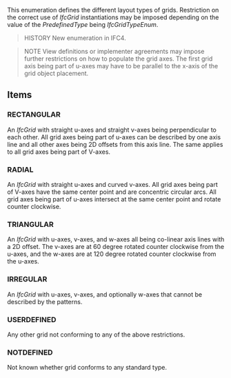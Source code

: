 This enumeration defines the different layout types of grids. Restriction on the correct use of _IfcGrid_ instantiations may be imposed depending on the value of the _PredefinedType_ being _IfcGridTypeEnum_.

<!-- end of short definition -->


> HISTORY New enumeration in IFC4.

> NOTE View definitions or implementer agreements may impose further restrictions on how to populate the grid axes. The first grid axis being part of u-axes may have to be parallel to the x-axis of the grid object placement.

## Items

### RECTANGULAR
An _IfcGrid_ with straight u-axes and straight v-axes being perpendicular to each other. All grid axes being part of u-axes can be described by one axis line and all other axes being 2D offsets from this axis line. The same applies to all grid axes being part of V-axes.

### RADIAL
An _IfcGrid_ with straight u-axes and curved v-axes. All grid axes being part of V-axes have the same center point and are concentric circular arcs. All grid axes being part of u-axes intersect at the same center point and rotate counter clockwise.

### TRIANGULAR
An _IfcGrid_ with u-axes, v-axes, and w-axes all being co-linear axis lines with a 2D offset. The v-axes are at 60 degree rotated counter clockwise from the u-axes, and the w-axes are at 120 degree rotated counter clockwise from the u-axes.

### IRREGULAR
An _IfcGrid_ with u-axes, v-axes, and optionally w-axes that cannot be described by the patterns.

### USERDEFINED
Any other grid not conforming to any of the above restrictions.

### NOTDEFINED
Not known whether grid conforms to any standard type.
